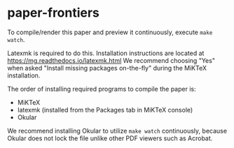 # paper-frontiers

To compile/render this paper and preview it continuously, execute
`make watch`.

Latexmk is required to do this. Installation instructions
are located at <https://mg.readthedocs.io/latexmk.html>
We recommend choosing "Yes" when asked "Install missing packages on-the-fly"
during the MiKTeX installation.

The order of installing required programs to compile the paper is:

* MiKTeX 
* latexmk (installed from the Packages tab in MiKTeX console)
* Okular

We recommend installing Okular to utilize `make watch` continuously,
because Okular does not lock the file unlike other PDF viewers such as
Acrobat.